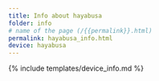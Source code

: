 ```yaml
---
title: Info about hayabusa
folder: info
# name of the page (/{{permalink}}.html)
permalink: hayabusa_info.html
device: hayabusa
---
```

{% include templates/device_info.md %}
